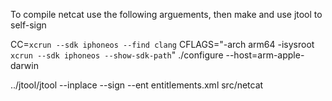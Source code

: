 To compile netcat use the following arguements, then make and use jtool to self-sign

CC=`xcrun --sdk iphoneos --find clang` CFLAGS="-arch arm64 -isysroot `xcrun --sdk iphoneos --show-sdk-path`" ./configure --host=arm-apple-darwin

../jtool/jtool --inplace --sign --ent entitlements.xml src/netcat
